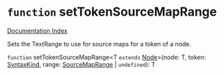 # `function` setTokenSourceMapRange

[Documentation Index](../README.md)

Sets the TextRange to use for source maps for a token of a node.

`function` setTokenSourceMapRange\<T `extends` [Node](../private.interface.Node/README.md)>(node: T, token: [SyntaxKind](../private.enum.SyntaxKind/README.md), range: [SourceMapRange](../private.interface.SourceMapRange/README.md) | `undefined`): T